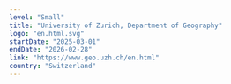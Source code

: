 ```yaml
---
level: "Small"
title: "University of Zurich, Department of Geography"
logo: "en.html.svg"
startDate: "2025-03-01"
endDate: "2026-02-28"
link: "https://www.geo.uzh.ch/en.html"
country: "Switzerland"
---
```

